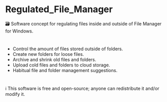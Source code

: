 # Regulated_File_Manager
🗃️ Software concept for regulating files inside and outside of File Manager for Windows.
#

- Control the amount of files stored outside of folders.
- Create new folders for loose files.
- Archive and shrink old files and folders.
- Upload cold files and folders to cloud storage.
- Habitual file and folder management suggestions.

#
ℹ️ This software is free and open-source; anyone can redistribute it and/or modify it.

